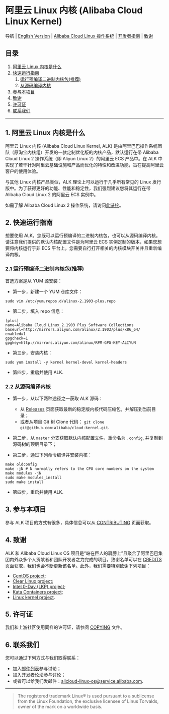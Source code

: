 阿里云 Linux 内核 (Alibaba Cloud Linux Kernel)
==============================================

导航 | [English Version](../README.md) | [Alibaba Cloud Linux 操作系统](os.md) | [开发者指南](CONTRIBUTING.md) | [致谢](CREDITS.md)

目录
----
1. [阿里云 Linux 内核是什么](#1-阿里云-linux-内核是什么)
2. [快速运行指南](#2-快速运行指南j)
   1. [运行预编译二进制内核包(推荐)](#21-运行预编译二进制内核包推荐)
   2. [从源码编译内核](#22-从源码编译内核)
3. [参与本项目](#3-参与本项目)
4. [致谢](#4-致谢)
5. [许可证](#5-许可证)
6. [联系我们](#6-联系我们)

---------------------------------


## 1. 阿里云 Linux 内核是什么

阿里云 Linux 内核 (Alibaba Cloud Linux Kernel, ALK) 是由阿里巴巴操作系统团队（原淘宝内核组）开发的一款定制优化版的内核产品，默认运行在带 Alibaba Cloud Linux 2 操作系统（即 Aliyun Linux 2）的阿里云 ECS 产品中。在 ALK 中实现了若干针对阿里云基础设施和产品而优化的特性和改进功能，旨在提高阿里云客户的使用体验。

与其他 Linux 内核产品类似，ALK 理论上可以运行于几乎所有常见的 Linux 发行版中。为了获得更好的功能、性能和稳定性，我们强烈建议您将其运行在带 Alibaba Cloud Linux 2 的阿里云 ECS 实例中。

如需了解 Alibaba Cloud Linux 2 操作系统，请访问[此链接](os.md)。

## 2. 快速运行指南

想要使用 ALK，您既可以运行预编译的二进制内核包，也可以从源码编译内核。请注意我们提供的默认内核配置文件是为阿里云 ECS 实例定制的版本，如果您想要将内核运行于非 ECS 平台上，您需要自行打开相关的内核模块开关并且重新编译内核。

### 2.1 运行预编译二进制内核包(推荐)

首选方案是从 YUM 源安装：

+ 第一步，新建一个 YUM 仓库文件：

```shell
sudo vim /etc/yum.repos.d/alinux-2.1903-plus.repo
```

+ 第二步，填入 repo 信息：

```shell
[plus]
name=Alibaba Cloud Linux 2.1903 Plus Software Collections
baseurl=http://mirrors.aliyun.com/alinux/2.1903/plus/x86_64/
enabled=1
gpgcheck=1
gpgkey=http://mirrors.aliyun.com/alinux/RPM-GPG-KEY-ALIYUN
```

+ 第三步，安装内核：

```shell
sudo yum install -y kernel kernel-devel kernel-headers
```

+ 第四步，重启并使用 ALK.

### 2.2 从源码编译内核

+ 第一步，从以下两种途径之一获取 ALK 源码：
  + 从 [Releases](https://github.com/alibaba/cloud-kernel/releases) 页面获取最新的稳定版内核代码压缩包，并解压到当前目录；
  + 或者从项目 Git 树 Clone 代码： `git clone git@github.com:alibaba/cloud-kernel.git`.

+ 第二步，从 `master` 分支获取[默认内核配置文件](config-4.19.y-x86_64)，重命名为 `.config`, 并复制到源码树的顶层目录下；

+ 第三步，通过下列命令编译并安装内核：

```shell
make oldconfig
make -jN # N normally refers to the CPU core numbers on the system
make modules -jN
sudo make modules_install
sudo make install
```

+ 第四步，重启并使用 ALK.

## 3. 参与本项目

参与 ALK 项目的方式有很多，具体信息可以从 [CONTRIBUTING](CONTRIBUTING.md) 页面获取。

## 4. 致谢

ALK 和 Alibaba Cloud Linux OS 项目是“站在巨人的肩膀上”且聚合了阿里巴巴集团内外众多个人贡献者和团队开发者之力完成的项目。致谢名单可以在 [CREDITS](CREDITS.md) 页面获取，我们也会不断更新该名单。此外，我们需要特别致谢下列项目：

+ [CentOS project](https://www.centos.org/);
+ [Clear Linux project](https://clearlinux.org/);
+ [Intel 0-Day (LKP) project](https://01.org/lkp);
+ [Kata Containers project](https://katacontainers.io/);
+ [Linux kernel project](https://www.kernel.org/).

## 5. 许可证

我们和上游社区使用同样的许可证，请参阅 [COPYING](COPYING) 文件。

## 6. 联系我们

您可以通过下列方式与我们取得联系：

+ 加入[邮件列表](MAILLIST.md)参与讨论；
+ 加入[开发者论坛](https://bbs.aliyun.com/thread/450.html)参与讨论；
+ 或者可以给我们发邮件：[alicloud-linux-os@service.alibaba.com](mailto:alicloud-linux-os@service.alibaba.com).

--------------------------------

> The registered trademark Linux® is used pursuant to a sublicense from the Linux Foundation, the exclusive licensee of Linus Torvalds, owner of the mark on a world­wide basis.
